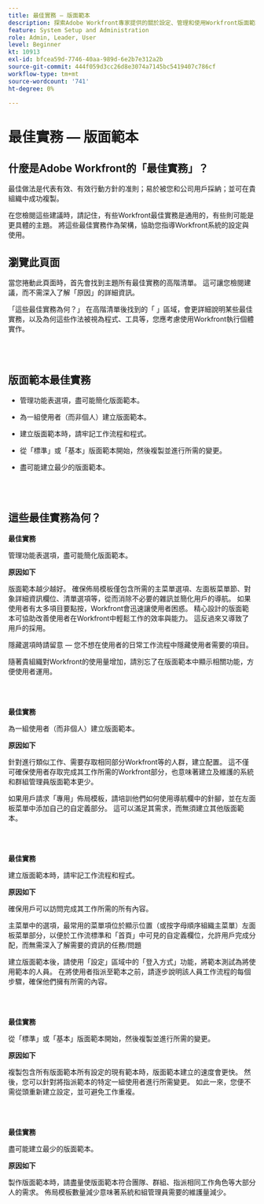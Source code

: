 ```yaml
---
title: 最佳實務 — 版面範本
description: 探索Adobe Workfront專家提供的關於設定、管理和使用Workfront版面範本的最佳實務建議。
feature: System Setup and Administration
role: Admin, Leader, User
level: Beginner
kt: 10913
exl-id: bfcea59d-7746-40aa-989d-6e2b7e312a2b
source-git-commit: 444f059d3cc26d8e3074a7145bc5419407c786cf
workflow-type: tm+mt
source-wordcount: '741'
ht-degree: 0%

---
```


# 最佳實務 — 版面範本

## 什麼是Adobe Workfront的「最佳實務」？

最佳做法是代表有效、有效行動方針的准則；易於被您和公司用戶採納；並可在貴組織中成功複製。

在您檢閱這些建議時，請記住，有些Workfront最佳實務是通用的，有些則可能是更具體的主題。 將這些最佳實務作為架構，協助您指導Workfront系統的設定與使用。

## 瀏覽此頁面

當您捲動此頁面時，首先會找到主題所有最佳實務的高階清單。 這可讓您檢閱建議，而不需深入了解「原因」的詳細資訊。

「這些最佳實務為何？」 在高階清單後找到的「 」區域，會更詳細說明某些最佳實務，以及為何這些作法被視為程式、工具等，您應考慮使用Workfront執行個體實作。

</br>
</br>

## 版面範本最佳實務

* 管理功能表選項，盡可能簡化版面範本。

* 為一組使用者（而非個人）建立版面範本。

* 建立版面範本時，請牢記工作流程和程式。

* 從「標準」或「基本」版面範本開始，然後複製並進行所需的變更。

* 盡可能建立最少的版面範本。

</br>
</br>

## 這些最佳實務為何？

**最佳實務**

管理功能表選項，盡可能簡化版面範本。

**原因如下**

版面範本越少越好。 確保佈局模板僅包含所需的主菜單選項、左面板菜單節、對象詳細資訊欄位、清單選項等，從而消除不必要的雜訊並簡化用戶的導航。 如果使用者有太多項目要點按，Workfront會迅速讓使用者困惑。 精心設計的版面範本可協助改善使用者在Workfront中輕鬆工作的效率與能力。 這反過來又導致了用戶的採用。

隱藏選項時請留意 — 您不想在使用者的日常工作流程中隱藏使用者需要的項目。

隨著貴組織對Workfront的使用量增加，請別忘了在版面範本中顯示相關功能，方便使用者運用。

</br>
</br>

**最佳實務**

為一組使用者（而非個人）建立版面範本。

**原因如下**

針對進行類似工作、需要存取相同部分Workfront等的人群，建立配置。 這不僅可確保使用者存取完成其工作所需的Workfront部分，也意味著建立及維護的系統和群組管理員版面範本更少。

如果用戶請求「專用」佈局模板，請培訓他們如何使用導航欄中的針腳，並在左面板菜單中添加自己的自定義部分。 這可以滿足其需求，而無須建立其他版面範本。

</br>
</br>

**最佳實務**

建立版面範本時，請牢記工作流程和程式。

**原因如下**

確保用戶可以訪問完成其工作所需的所有內容。

主菜單中的選項，最常用的菜單項位於顯示位置（或按字母順序組織主菜單）左面板菜單部分，以便於工作流標準和「首頁」中可見的自定義欄位，允許用戶完成分配，而無需深入了解需要的資訊的任務/問題

建立版面範本後，請使用「設定」區域中的「登入方式」功能，將範本測試為將使用範本的人員。 在將使用者指派至範本之前，請逐步說明該人員工作流程的每個步驟，確保他們擁有所需的內容。

</br>
</br>

**最佳實務**

從「標準」或「基本」版面範本開始，然後複製並進行所需的變更。

**原因如下**

複製包含所有版面範本所有設定的現有範本時，版面範本建立的速度會更快。 然後，您可以針對將指派範本的特定一組使用者進行所需變更。 如此一來，您便不需從頭重新建立設定，並可避免工作重複。

</br>
</br>


**最佳實務**

盡可能建立最少的版面範本。

**原因如下**

製作版面範本時，請盡量使版面範本符合團隊、群組、指派相同工作角色等大部分人的需求。 佈局模板數量減少意味著系統和組管理員需要的維護量減少。
